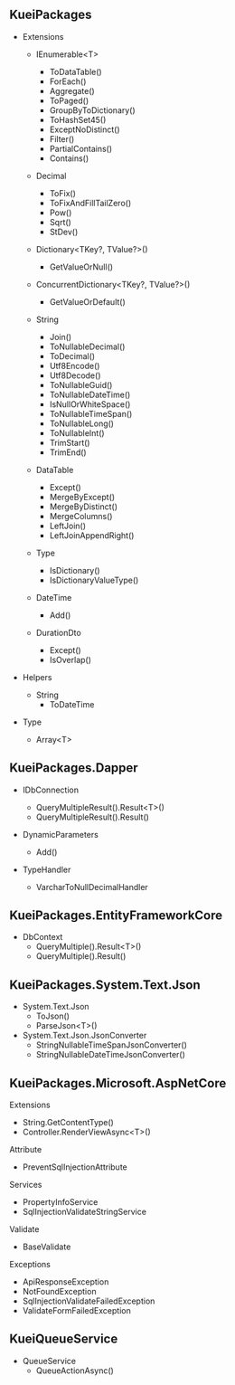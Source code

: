 ## KueiPackages

- Extensions
  - IEnumerable\<T>

    - ToDataTable()
    - ForEach()
    - Aggregate()
    - ToPaged()
    - GroupByToDictionary()
    - ToHashSet45()
    - ExceptNoDistinct()
    - Filter()
    - PartialContains()
    - Contains()

  - Decimal

    - ToFix()
    - ToFixAndFillTailZero()
    - Pow()
    - Sqrt()
    - StDev()

  - Dictionary\<TKey?, TValue?>()

    - GetValueOrNull()

  - ConcurrentDictionary\<TKey?, TValue?>()

    - GetValueOrDefault()

  - String
    - Join()
    - ToNullableDecimal()
    - ToDecimal()
    - Utf8Encode()
    - Utf8Decode()
    - ToNullableGuid()
    - ToNullableDateTime()
    - IsNullOrWhiteSpace()
    - ToNullableTimeSpan()
    - ToNullableLong()
    - ToNullableInt()
    - TrimStart()
    - TrimEnd()
  - DataTable

    - Except()
    - MergeByExcept()
    - MergeByDistinct()
    - MergeColumns()
    - LeftJoin()
    - LeftJoinAppendRight()

  - Type
    - IsDictionary()
    - IsDictionaryValueType()

  - DateTime
    - Add()

  - DurationDto
    - Except()
    - IsOverlap()

- Helpers
  - String
    - ToDateTime

- Type
  - Array\<T>

## KueiPackages.Dapper

- IDbConnection

  - QueryMultipleResult().Result\<T>()
  - QueryMultipleResult().Result()

- DynamicParameters

  - Add()

- TypeHandler
  - VarcharToNullDecimalHandler

## KueiPackages.EntityFrameworkCore

- DbContext
  - QueryMultiple().Result\<T>()
  - QueryMultiple().Result()

## KueiPackages.System.Text.Json

- System.Text.Json
  - ToJson()
  - ParseJson\<T>()
- System.Text.Json.JsonConverter
  - StringNullableTimeSpanJsonConverter()
  - StringNullableDateTimeJsonConverter()

## KueiPackages.Microsoft.AspNetCore

Extensions

- String.GetContentType()
- Controller.RenderViewAsync\<T>()

Attribute

- PreventSqlInjectionAttribute

Services

- PropertyInfoService
- SqlInjectionValidateStringService

Validate

- BaseValidate

Exceptions

- ApiResponseException
- NotFoundException
- SqlInjectionValidateFailedException
- ValidateFormFailedException

## KueiQueueService

- QueueService
  - QueueActionAsync()
